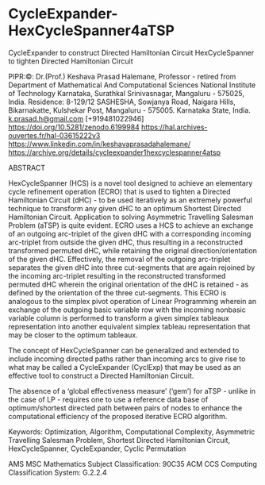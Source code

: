 # CycleExpander-HexCycleSpanner4aTSP
CycleExpander  to  construct   Directed  Hamiltonian  Circuit  HexCycleSpanner  to  tighten  Directed  Hamiltonian  Circuit 

PIPR:©: Dr.(Prof.) Keshava Prasad Halemane, 
Professor - retired from 
Department of Mathematical And Computational Sciences 
National Institute of Technology Karnataka, Surathkal 
Srinivasnagar, Mangaluru - 575025, India. 
Residence:  8-129/12  SASHESHA,  Sowjanya Road, Naigara Hills, 
Bikarnakatte, Kulshekar Post, Mangaluru - 575005. Karnataka State, India.
k.prasad.h@gmail.com [+919481022946] 
https://doi.org/10.5281/zenodo.6199984 
https://hal.archives-ouvertes.fr/hal-03615222v3 
https://www.linkedin.com/in/keshavaprasadahalemane/ 
https://archive.org/details/cycleexpander1hexcyclespanner4atsp 

ABSTRACT 

HexCycleSpanner (HCS) is a novel tool designed to achieve an elementary cycle refinement operation (ECRO) that is used to tighten a Directed Hamiltonian Circuit (dHC) - to be used iteratively as an extremely powerful technique to transform any given dHC to an optimum Shortest Directed Hamiltonian Circuit.  Application to solving Asymmetric Travelling Salesman Problem (aTSP) is quite evident.  ECRO uses a HCS to achieve an exchange of an outgoing arc-triplet of the given dHC with a corresponding incoming arc-triplet from outside the given dHC, thus resulting in a reconstructed transformed permuted dHC, while retaining the original direction/orientation of the given dHC.  Effectively, the removal of the outgoing arc-triplet separates the given dHC into three cut-segments that are again rejoined by the incoming arc-triplet resulting in the reconstructed transformed permuted dHC wherein the original orientation of the dHC is retained - as defined by the orientation of the three cut-segments.  This ECRO is analogous to the simplex pivot operation of Linear Programming wherein an exchange of the outgoing basic variable row with the incoming nonbasic variable column is performed to transform a given simplex tableaux representation into another equivalent simplex tableau representation that may be closer to the optimum tableaux. 

The concept of HexCycleSpanner can be generalized and extended to include incoming directed paths rather than incoming arcs to give rise to what may be called a CycleExpander (CyclExp) that may be used as an effective tool to construct a Directed Hamiltonian Circuit. 

The absence of a ‘global effectiveness measure’ (‘gem’) for aTSP - unlike in the case of LP - requires one to use a reference data base of optimum/shortest directed path between pairs of nodes to enhance the computational efficiency of the proposed iterative ECRO algorithm. 

Keywords:  Optimization, Algorithm, Computational Complexity, 
                    Asymmetric Travelling Salesman Problem, Shortest Directed Hamiltonian Circuit, 
                    HexCycleSpanner, CycleExpander, Cyclic Permutation 

AMS MSC Mathematics Subject Classification:	90C35 
ACM CCS Computing Classification System: 	G.2.2.4 

